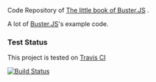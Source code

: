 Code Repository of [The little book of Buster.JS](https://github.com/azu/busterjs-ebook "The little book of Buster.JS") .

A lot of [Buster.JS](http://busterjs.org/ "Buster.JS")'s example code.

### Test Status

This project is tested on [Travis CI](http://travis-ci.org/#!/azu/busterjs-kumite "azu/busterjs-kumite | Travis CI")

[![Build Status](https://secure.travis-ci.org/azu/busterjs-kumite.png)](https://secure.travis-ci.org/azu/busterjs-kumite.png)